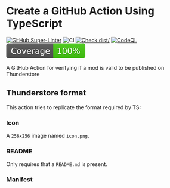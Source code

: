 # Create a GitHub Action Using TypeScript

[![GitHub Super-Linter](https://github.com/WarperSan/action-thunderstore-check/actions/workflows/linter.yml/badge.svg)](https://github.com/super-linter/super-linter)
![CI](https://github.com/WarperSan/action-thunderstore-check/actions/workflows/ci.yml/badge.svg)
[![Check dist/](https://github.com/WarperSan/action-thunderstore-check/actions/workflows/check-dist.yml/badge.svg)](https://github.com/WarperSan/action-thunderstore-check/actions/workflows/check-dist.yml)
[![CodeQL](https://github.com/WarperSan/action-thunderstore-check/actions/workflows/codeql-analysis.yml/badge.svg)](https://github.com/WarperSan/action-thunderstore-check/actions/workflows/codeql-analysis.yml)
[![Coverage](./badges/coverage.svg)](./badges/coverage.svg)

A GitHub Action for verifying if a mod is valid to be published on Thunderstore

## Thunderstore format

This action tries to replicate the format required by TS:

### Icon

A `256x256` image named `icon.png`.

### README

Only requires that a `README.md` is present.

### Manifest

```json

```
